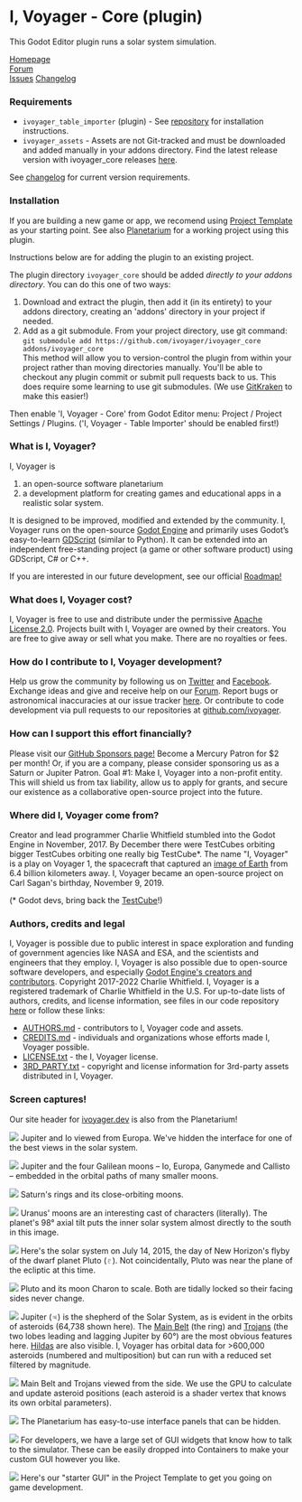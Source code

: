 # I, Voyager - Core (plugin)

This Godot Editor plugin runs a solar system simulation.

[Homepage](https://www.ivoyager.dev)  
[Forum](https://www.ivoyager.dev/forum)  
[Issues](https://github.com/ivoyager/ivoyager_core/issues)
[Changelog](https://github.com/ivoyager/ivoyager_core/blob/master/CHANGELOG.md)

### Requirements

* `ivoyager_table_importer` (plugin) - See [repository](https://github.com/ivoyager/ivoyager_table_importer) for installation instructions.
* `ivoyager_assets` - Assets are not Git-tracked and must be downloaded and added manually in your addons directory. Find the latest release version with ivoyager_core releases [here](https://github.com/ivoyager/ivoyager_core/releases).

See [changelog](https://github.com/ivoyager/ivoyager_core/blob/master/CHANGELOG.md) for current version requirements.

### Installation

If you are building a new game or app, we recomend using [Project Template](https://github.com/ivoyager/project_template) as your starting point. See also [Planetarium](https://github.com/ivoyager/planetarium) for a working project using this plugin. 

Instructions below are for adding the plugin to an existing project.

The plugin directory `ivoyager_core` should be added _directly to your addons directory_. You can do this one of two ways:

1. Download and extract the plugin, then add it (in its entirety) to your addons directory, creating an 'addons' directory in your project if needed.
2. Add as a git submodule. From your project directory, use git command:  
    `git submodule add https://github.com/ivoyager/ivoyager_core addons/ivoyager_core`  
    This method will allow you to version-control the plugin from within your project rather than moving directories manually. You'll be able to checkout any plugin commit or submit pull requests back to us. This does require some learning to use git submodules. (We use [GitKraken](https://www.gitkraken.com/) to make this easier!)

Then enable 'I, Voyager - Core' from Godot Editor menu: Project / Project Settings / Plugins. ('I, Voyager - Table Importer' should be enabled first!)

### What is I, Voyager?
I, Voyager is
1. an open-source software planetarium 
2. a development platform for creating games and educational apps in a realistic solar system.

It is designed to be improved, modified and extended by the community. I, Voyager runs on the open-source [Godot Engine](https://godotengine.org) and primarily uses Godot’s easy-to-learn [GDScript](http://docs.godotengine.org/en/stable/getting_started/scripting/gdscript/gdscript_basics.html#doc-gdscript) (similar to Python). It can be extended into an independent free-standing project (a game or other software product) using GDScript, C# or C++.

If you are interested in our future development, see our official [Roadmap!](https://www.ivoyager.dev/forum/index.php?p=/discussion/41/roadmap)

### What does I, Voyager cost?
I, Voyager is free to use and distribute under the permissive [Apache License 2.0](https://github.com/ivoyager/ivoyager/blob/master/LICENSE.txt). Projects built with I, Voyager are owned by their creators. You are free to give away or sell what you make. There are no royalties or fees.

### How do I contribute to I, Voyager development?
Help us grow the community by following us on [Twitter](https://twitter.com/IVoygr) and [Facebook](https://www.facebook.com/IVoygr/). Exchange ideas and give and receive help on our [Forum](https://www.ivoyager.dev/forum). Report bugs or astronomical inaccuracies at our issue tracker [here](https://github.com/ivoyager/issues). Or contribute to code development via pull requests to our repositories at [github.com/ivoyager](https://github.com/ivoyager).

### How can I support this effort financially?
Please visit our [GitHub Sponsors page!](https://github.com/sponsors/charliewhitfield) Become a Mercury Patron for $2 per month! Or, if you are a company, please consider sponsoring us as a Saturn or Jupiter Patron. Goal #1: Make I, Voyager into a non-profit entity. This will shield us from tax liability, allow us to apply for grants, and secure our existence as a collaborative open-source project into the future.

### Where did I, Voyager come from?
Creator and lead programmer Charlie Whitfield stumbled into the Godot Engine in November, 2017. By December there were TestCubes orbiting bigger TestCubes orbiting one really big TestCube*. The name "I, Voyager" is a play on Voyager 1, the spacecraft that captured an [image of Earth](https://www.planetary.org/explore/space-topics/earth/pale-blue-dot.html) from 6.4 billion kilometers away. I, Voyager became an open-source project on Carl Sagan's birthday, November 9, 2019.

(* Godot devs, bring back the [TestCube](https://docs.godotengine.org/en/2.1/classes/class_testcube.html)!)

### Authors, credits and legal
I, Voyager is possible due to public interest in space exploration and funding of government agencies like NASA and ESA, and the scientists and engineers that they employ. I, Voyager is also possible due to open-source software developers, and especially [Godot Engine's creators and contributors](https://github.com/godotengine/godot/blob/master/AUTHORS.md). Copyright 2017-2022 Charlie Whitfield. I, Voyager is a registered trademark of Charlie Whitfield in the U.S. For up-to-date lists of authors, credits, and license information, see files in our code repository [here](https://github.com/ivoyager/ivoyager) or follow these links:
* [AUTHORS.md](https://github.com/ivoyager/ivoyager/blob/master/AUTHORS.md) - contributors to I, Voyager code and assets.
* [CREDITS.md](https://github.com/ivoyager/ivoyager/blob/master/CREDITS.md) - individuals and organizations whose efforts made I, Voyager possible.  
* [LICENSE.txt](https://github.com/ivoyager/ivoyager/blob/master/LICENSE.txt) - the I, Voyager license.
* [3RD_PARTY.txt](https://github.com/ivoyager/ivoyager/blob/master/3RD_PARTY.txt) - copyright and license information for 3rd-party assets distributed in I, Voyager.

### Screen captures!

Our site header for [ivoyager.dev](https://www.ivoyager.dev) is also from the Planetarium!

![](https://www.ivoyager.dev/wp-content/uploads/2020/01/europa-jupiter-io-ivoyager.jpg)
Jupiter and Io viewed from Europa. We've hidden the interface for one of the best views in the solar system.

![](https://www.ivoyager.dev/wp-content/uploads/2019/10/moons-of-jupiter.jpg)
Jupiter and the four Galilean moons – Io, Europa, Ganymede and Callisto – embedded in the orbital paths of many smaller moons.

![](https://www.ivoyager.dev/wp-content/uploads/2019/12/saturn-rings-moons-ivoyager.jpg)
Saturn's rings and its close-orbiting moons.

![](https://www.ivoyager.dev/wp-content/uploads/2020/01/uranus-moons-ivoyager.jpg)
Uranus' moons are an interesting cast of characters (literally). The planet's 98° axial tilt puts the inner solar system almost directly to the south in this image.

![](https://www.ivoyager.dev/wp-content/uploads/2020/01/solar-system-pluto-flyby-ivoyager.jpg)
Here's the solar system on July 14, 2015, the day of New Horizon's flyby of the dwarf planet Pluto (♇). Not coincidentally, Pluto was near the plane of the ecliptic at this time.

![](https://www.ivoyager.dev/wp-content/uploads/2020/01/pluto-charon-ivoyager.jpg)
Pluto and its moon Charon to scale. Both are tidally locked so their facing sides never change.

![](https://www.ivoyager.dev/wp-content/uploads/2020/01/asteroids-ivoyager-1.jpg)
Jupiter (♃) is the shepherd of the Solar System, as is evident in the orbits of asteroids (64,738 shown here). The [Main Belt](https://en.wikipedia.org/wiki/Asteroid_belt) (the ring) and [Trojans](https://en.wikipedia.org/wiki/Jupiter_trojan) (the two lobes leading and lagging Jupiter by 60°) are the most obvious features here. [Hildas](https://en.wikipedia.org/wiki/Hilda_asteroid) are also visible. I, Voyager has orbital data for >600,000 asteroids (numbered and multiposition) but can run with a reduced set filtered by magnitude.
 
![](https://www.ivoyager.dev/wp-content/uploads/2020/01/asteroids-ivoyager-2.jpg)
Main Belt and Trojans viewed from the side. We use the GPU to calculate and update asteroid positions (each asteroid is a shader vertex that knows its own orbital parameters).

![](https://www.ivoyager.dev/wp-content/uploads/2021/02/ivoyager-planetarium-gui.jpg)
The Planetarium has easy-to-use interface panels that can be hidden.

![](https://www.ivoyager.dev/wp-content/uploads/2021/02/ivoyager-gui-widgets.jpg)
For developers, we have a large set of GUI widgets that know how to talk to the simulator. These can be easily dropped into Containers to make your custom GUI however you like.

![](https://www.ivoyager.dev/wp-content/uploads/2021/02/template-gui.jpg)
Here's our "starter GUI" in the Project Template to get you going on game development.
